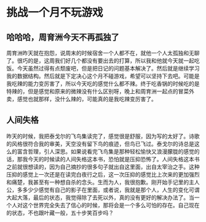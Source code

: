 # 挑战一个月不玩游戏

## 哈哈哈，周育洲今天不再孤独了

周育洲昨天就在抱怨，说周末的时候宿舍一个人都不在，就他一个人太孤独和无聊了。很巧的是，这周我们好几个都没有要出去的打算，所以我和他就今天就一起吃饭。今天虽然过得有点颓废吧，但是把日记的问题基本解决了。然后就是继续学习我的数据结构。然后就是下定决心这个月不碰游戏，希望可以坚持下去吧。可能是我吃辣的能力变厉害了，所以今天吃的感觉什么都不辣。终于吃香锅的时候吃的是特辣的，但是感觉和原来的微辣没有什么区别呀，晚上和周育洲一起点的冒菜外卖，感觉也就那样，没什么辣的，可能真的是我吃辣变厉害了。

## 人间失格

昨天的时候，我把泰戈尔的飞鸟集读完了，感觉很是舒服，因为写的太好了。诗歌的风格很符合我的审美，天空没有留下鸟的痕迹，但鸟已飞过。泰戈尔的诗总是这么的富含哲理，引人深思。如果说看完飞鸟集是那种轻松愉快又浪漫朦胧的感觉的话，那我今天的时候读的人间失格这本书，恐怕就是压抑恐怖了。人间失格这本书之前就很想读的，因为自己摘抄的很多句子就出自这里面，出自太宰治之手。这种压抑的感觉上一次还是在读完白夜行之后，这一次压抑的感觉比上次来的更加强烈和痛楚，我甚至有一种想自杀的念头。生而为人，我很抱歉。刚开始手记里的主人公，多多少少感觉有自己的影子在里面，或者说，我就是那个人，人生的变化可谓大起大落，最后的状态，我觉得除了去死以外，真的没有更好的解决办法了。当一个人对这个世界完全失去了信心的时候，那将会是一个多么可怕的存在。自己现在的状态，不也跟叶藏一般，五十步笑百步吗？
